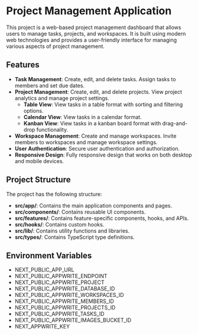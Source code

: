# Project Management Application

This project is a web-based project management dashboard that allows users to manage tasks, projects, and workspaces. It is built using modern web technologies and provides a user-friendly interface for managing various aspects of project management.

## Features

- **Task Management**: Create, edit, and delete tasks. Assign tasks to members and set due dates.
- **Project Management**: Create, edit, and delete projects. View project analytics and manage project settings.
  - **Table View**: View tasks in a table format with sorting and filtering options.
  - **Calendar View**: View tasks in a calendar format.
  - **Kanban View**: View tasks in a kanban board format with drag-and-drop functionality.
- **Workspace Management**: Create and manage workspaces. Invite members to workspaces and manage workspace settings.
- **User Authentication**: Secure user authentication and authorization.
- **Responsive Design**: Fully responsive design that works on both desktop and mobile devices.

## Project Structure

The project has the following structure:

- **src/app/**: Contains the main application components and pages.
- **src/components/**: Contains reusable UI components.
- **src/features/**: Contains feature-specific components, hooks, and APIs.
- **src/hooks/**: Contains custom hooks.
- **src/lib/**: Contains utility functions and libraries.
- **src/types/**: Contains TypeScript type definitions.

## Environment Variables

- NEXT_PUBLIC_APP_URL
- NEXT_PUBLIC_APPWRITE_ENDPOINT
- NEXT_PUBLIC_APPWRITE_PROJECT
- NEXT_PUBLIC_APPWRITE_DATABASE_ID
- NEXT_PUBLIC_APPWRITE_WORKSPACES_ID
- NEXT_PUBLIC_APPWRITE_MEMBERS_ID
- NEXT_PUBLIC_APPWRITE_PROJECTS_ID
- NEXT_PUBLIC_APPWRITE_TASKS_ID
- NEXT_PUBLIC_APPWRITE_IMAGES_BUCKET_ID
- NEXT_APPWRITE_KEY